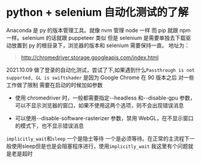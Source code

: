 # python + selenium 自动化测试的了解

Anaconda 是 py 的版本管理工具。就像 nvm 管理 node 一样 而 pip 就跟 npm 一样。selenium 的话就跟 puppeteer 类似
但是 selenium 是需要单独去下载驱动放置到 py 的根目录下，浏览器的版本和 selenium 需要保持一直。
地址为：
>http://chromedriver.storage.googleapis.com/index.html

2021.10.09
做了登录的自动化测试，尝试了下,如果遇到什么`Passthrough is not supported, GL is swiftshader` 是因为 Google Chrome 在 90 版本之后 对一些工作做了限制 需要在启动的时候加如参数 <br>

- 使用 chromedriver 时，一般都需要指定--headless 和--disable-gpu 参数，可以不显示浏览器的窗口，如果不使用这两个选项，则不会出现错误消息<br>

- 可以使用--disable-software-rasterizer 参数，禁用 WebGL，在不显示窗口的模式下，也不显示错误消息

`implicitly_wait`和`sleep` 一个是隐士等待 一个是必须等待。在正常的主流程下一般使用sleep但是也是会阻塞程序进行，使用`implicitly_wait` 我这里有个问题就是老是超时
